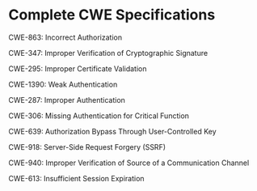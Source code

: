 

# Complete CWE Specifications

CWE-863: Incorrect Authorization

CWE-347: Improper Verification of Cryptographic Signature

CWE-295: Improper Certificate Validation

CWE-1390: Weak Authentication

CWE-287: Improper Authentication

CWE-306: Missing Authentication for Critical Function

CWE-639: Authorization Bypass Through User-Controlled Key

CWE-918: Server-Side Request Forgery (SSRF)

CWE-940: Improper Verification of Source of a Communication Channel

CWE-613: Insufficient Session Expiration
